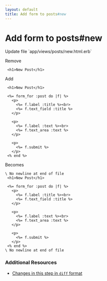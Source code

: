 ```yaml
---
layout: default
title: Add form to posts#new
---
```


<h1 id="main">Add form to posts#new</h1>
Update file `app/views/posts/new.html.erb`

Remove
<pre><code> &lt;h1&gt;New Post&lt;/h1&gt;</code></pre>


Add
<pre><code> &lt;h1&gt;New Post&lt;/h1&gt;
&nbsp;
 &lt;%= form_for :post do |f| %&gt;
   &lt;p&gt;
     &lt;%= f.label :title %&gt;&lt;br&gt;
     &lt;%= f.text_field :title %&gt;
   &lt;/p&gt;
&nbsp;
   &lt;p&gt;
     &lt;%= f.label :text %&gt;&lt;br&gt;
     &lt;%= f.text_area :text %&gt;
   &lt;/p&gt;
&nbsp;
   &lt;p&gt;
     &lt;%= f.submit %&gt;
   &lt;/p&gt;
 &lt;% end %&gt;</code></pre>


Becomes
<pre><code>\ No newline at end of file
 &lt;h1&gt;New Post&lt;/h1&gt;
&nbsp;
 &lt;%= form_for :post do |f| %&gt;
   &lt;p&gt;
     &lt;%= f.label :title %&gt;&lt;br&gt;
     &lt;%= f.text_field :title %&gt;
   &lt;/p&gt;
&nbsp;
   &lt;p&gt;
     &lt;%= f.label :text %&gt;&lt;br&gt;
     &lt;%= f.text_area :text %&gt;
   &lt;/p&gt;
&nbsp;
   &lt;p&gt;
     &lt;%= f.submit %&gt;
   &lt;/p&gt;
 &lt;% end %&gt;
\ No newline at end of file
</code></pre>



### Additional Resources

* [Changes in this step in `diff` format](https://github.com/software-academy/rails_getting_started_bdd/commit/fcc571f0b0a284ae239927f5ca48317ab6d243dc)

